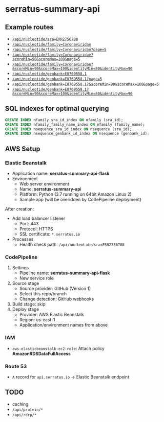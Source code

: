 # serratus-summary-api

## Example routes

- [`/api/nucleotide/sra=ERR2756788`](https://api.serratus.io/api/nucleotide/sra=ERR2756788)
- [`/api/nucleotide/family=Coronaviridae`](https://api.serratus.io/api/nucleotide/family=Coronaviridae)
- [`/api/nucleotide/family=Coronaviridae?page=5`](https://api.serratus.io/api/nucleotide/family=Coronaviridae?page=5)
- [`/api/nucleotide/family=Coronaviridae?scoreMin=90&scoreMax=100&page=5`](https://api.serratus.io/api/nucleotide/family=Coronaviridae?scoreMin=90&scoreMax=100&page=5)
- [`/api/nucleotide/family=Coronaviridae?&scoreMin=90&scoreMax=100&identityMin=80&identityMax=90`](https://api.serratus.io/api/nucleotide/family=Coronaviridae?&scoreMin=90&scoreMax=100&identityMin=80&identityMax=90)
- [`/api/nucleotide/genbank=EU769558.1`](https://api.serratus.io/api/nucleotide/genbank=EU769558.1)
- [`/api/nucleotide/genbank=EU769558.1?page=5`](https://api.serratus.io/api/nucleotide/genbank=EU769558.1?page=5)
- [`/api/nucleotide/genbank=EU769558.1?&scoreMin=90&scoreMax=100&page=5`](https://api.serratus.io/api/nucleotide/genbank=EU769558.1?&scoreMin=90&scoreMax=100&page=5)
- [`/api/nucleotide/genbank=EU769558.1?&scoreMin=90&scoreMax=100&identityMin=80&identityMax=90`](https://api.serratus.io/api/nucleotide/genbank=EU769558.1?&scoreMin=90&scoreMax=100&identityMin=80&identityMax=90)

## SQL indexes for optimal querying

```sql
CREATE INDEX nfamily_sra_id_index ON nfamily (sra_id);
CREATE INDEX nfamily_family_name_index ON nfamily (family_name);
CREATE INDEX nsequence_sra_id_index ON nsequence (sra_id);
CREATE INDEX nsequence_genbank_id_index ON nsequence (genbank_id);
```

## AWS Setup

### Elastic Beanstalk

- Application name: **serratus-summary-api-flask**
- Environment
    - Web server environment
    - Name: **serratus-summary-api**
    - Platform: Python (3.7 running on 64bit Amazon Linux 2)
    - Sample app (will be overidden by CodePipeline deployment)

After creation:

- Add load balancer listener
    - Port: 443
    - Protocol: HTTPS
    - SSL certificate: `*.serratus.io`
- Processes
    - Health check path: `/api/nucleotide/sra=ERR2756788`

### CodePipeline

1. Settings
    - Pipeline name: **serratus-summary-api-flask**
    - New service role
2. Source stage
    - Source provider: GitHub (Version 1)
    - Select this repo/branch
    - Change detection: GitHub webhooks
3. Build stage: skip
4. Deploy stage
    - Provider: AWS Elastic Beanstalk
    - Region: us-east-1
    - Application/environment names from above

### IAM

- `aws-elasticbeanstalk-ec2-role`: Attach policy **AmazonRDSDataFullAccess**

### Route 53

- `A` record for `api.serratus.io` -> Elastic Beanstalk endpoint

## TODO

- caching
- `/api/protein/*`
- `/api/rdrp/*`
